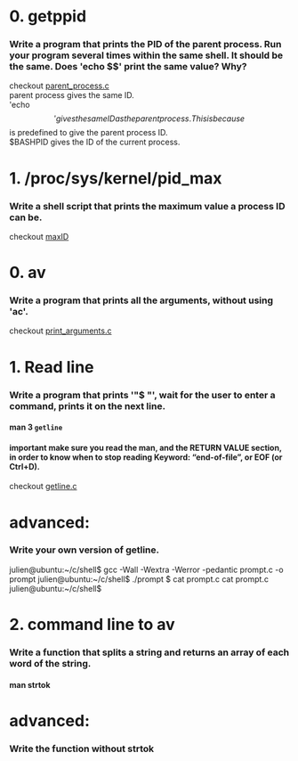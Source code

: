 # 0. getppid  
### **Write a program that prints the PID of the parent process. Run your program several times within the same shell. It should be the same. Does 'echo $$' print the same value? Why?**
checkout [parent_process.c](/parent_process.c)\
parent process gives the same ID.\
'echo $$' gives the same ID as the parent process. This is because $$ is predefined to give the parent process ID.\
$BASHPID gives the ID of the current process.


# 1. /proc/sys/kernel/pid_max  
### **Write a shell script that prints the maximum value a process ID can be.**
checkout [maxID](/maxID)


# 0. av
### **Write a program that prints all the arguments, without using 'ac'.**
checkout [print_arguments.c](/print_arguments.c)

# 1. Read line
### **Write a program that prints '"$ "', wait for the user to enter a command, prints it on the next line.**

#### man 3 <code>getline</code>

#### important make sure you read the man, and the RETURN VALUE section, in order to know when to stop reading Keyword: “end-of-file”, or EOF (or Ctrl+D).
checkout [getline.c](/getline.c)

# **advanced:**
### **Write your own version of getline.**

julien@ubuntu:\~/c/shell$ gcc -Wall -Wextra -Werror -pedantic prompt.c -o prompt
julien@ubuntu:\~/c/shell$ ./prompt
$ cat prompt.c
cat prompt.c
julien@ubuntu:~/c/shell$


# 2. command line to av
### **Write a function that splits a string and returns an array of each word of the string.**

#### man strtok

# **advanced:**
### **Write the function without strtok**
